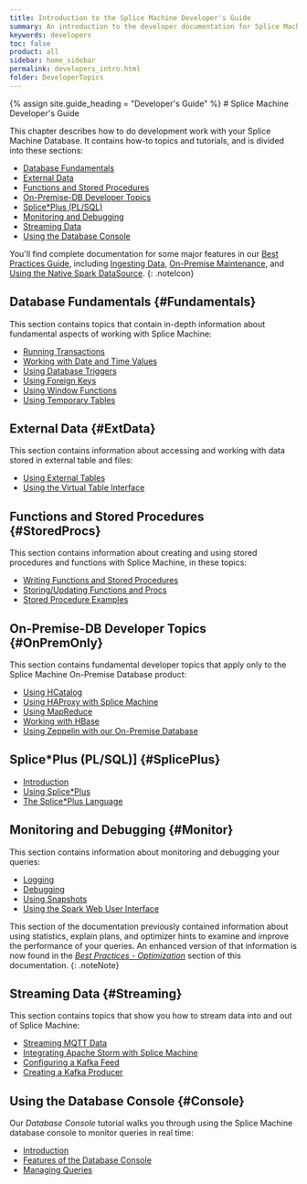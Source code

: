 ```yaml
---
title: Introduction to the Splice Machine Developer's Guide
summary: An introduction to the developer documentation for Splice Machine
keywords: developers
toc: false
product: all
sidebar: home_sidebar
permalink: developers_intro.html
folder: DeveloperTopics
---
```

<section>
<div class="TopicContent" data-swiftype-index="true" markdown="1">
{% assign site.guide_heading = "Developer's Guide" %}
# Splice Machine Developer's Guide

This chapter describes how to do development work with your Splice
Machine Database. It contains how-to topics and tutorials, and is divided into these sections:

* [Database Fundamentals](#Fundamentals)
* [External Data](#ExtData)
* [Functions and Stored Procedures](#StoredProcs)
* [On-Premise-DB Developer Topics](#OnPremOnly)
* [Splice\*Plus (PL/SQL)](#SplicePlus)
* [Monitoring and Debugging](#Monitor)
* [Streaming Data](#Streaming)
* [Using the Database Console](#Console)

You'll find complete documentation for some major features in our [Best Practices Guide](bestpractices_intro.html), including [Ingesting Data](bestpractices_ingest_overview.html), [On-Premise Maintenance](bestpractices_onprem_updating.html), and [Using the Native Spark DataSource](bestpractices_sparkadapter_intro.html).
{: .noteIcon}

## Database Fundamentals {#Fundamentals}
This section contains topics that contain in-depth information about fundamental aspects of working with Splice Machine:

* [Running Transactions](developers_fundamentals_transactions.html)
* [Working with Date and Time Values](developers_fundamentals_dates.html)
* [Using Database Triggers](developers_fundamentals_triggers.html)
* [Using Foreign Keys](developers_fundamentals_foreignkeys.html)
* [Using Window Functions](developers_fundamentals_windowfcns.html)
* [Using Temporary Tables](developers_fundamentals_temptables.html)

## External Data {#ExtData}
This section contains information about accessing and working with data stored in external table and files:

* [Using External Tables](developers_fundamentals_externaltables.html)
* [Using the Virtual Table Interface](developers_fundamentals_vti.html)

## Functions and Stored Procedures {#StoredProcs}
This section contains information about creating and using stored procedures and functions with Splice Machine, in these topics:

* [Writing Functions and Stored Procedures](developers_fcnsandprocs_writing.html)
* [Storing/Updating Functions and Procs](developers_fcnsandprocs_storing.html)
* [Stored Procedure Examples](developers_fcnsandprocs_examples.html)

## On-Premise-DB Developer Topics {#OnPremOnly}
This section contains fundamental developer topics that apply only to the Splice Machine On-Premise Database product:

* [Using HCatalog](developers_fundamentals_hcatalog.html)
* [Using HAProxy with Splice Machine](developers_fundamentals_haproxy.html)
* [Using MapReduce](developers_fundamentals_mapreduce.html)
* [Working with HBase](developers_fundamentals_hbase.html)
* [Using Zeppelin with our On-Premise Database](developers_fundamentals_zeppelin.html)

## Splice\*Plus (PL/SQL)] {#SplicePlus}
* [Introduction](developers_spliceplus_intro.html)
* [Using Splice*Plus](developers_spliceplus_using.html)
* [The Splice*Plus Language](developers_spliceplus_lang.html)

## Monitoring and Debugging {#Monitor}
This section contains information about monitoring and debugging your queries:

* [Logging](developers_tuning_logging.html)
* [Debugging](developers_tuning_debugging.html)
* [Using Snapshots](developers_tuning_snapshots.html)
* [Using the Spark Web User Interface](developers_tuning_sparkui.html)

This section of the documentation previously contained information about using statistics, explain plans, and optimizer hints to examine and improve the performance of your queries. An enhanced version of that information is now found in the [*Best Practices - Optimization*](bestpractices_optimizer_intro.html) section of this documentation.
{: .noteNote}

## Streaming Data {#Streaming}
This section contains topics that show you how to stream data into and out of Splice Machine:

* [Streaming MQTT Data](tutorials_ingest_mqttSpark.html)
* [Integrating Apache Storm with Splice Machine](tutorials_ingest_storm.html)
* [Configuring a Kafka Feed](tutorials_ingest_kafkafeed.html)
* [Creating a Kafka Producer](tutorials_ingest_kafkaproducer.html)

## Using the Database Console {#Console}
Our *Database Console* tutorial walks you through using the Splice Machine database console to monitor queries in real time:

* [Introduction](tutorials_dbconsole_intro.html)
* [Features of the Database Console](tutorials_dbconsole_features.html)
* [Managing Queries](tutorials_dbconsole_queries.html)

</div>
</section>
